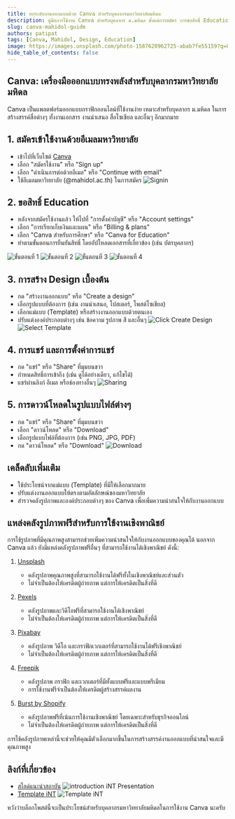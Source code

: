 ```yaml
---
title: ยกระดับงานออกแบบด้วย Canva สำหรับบุคลากรมหาวิทยาลัยมหิดล
description: คู่มือการใช้งาน Canva สำหรับบุคลากร ม.มหิดล ตั้งแต่การสมัคร การขอสิทธิ์ Education ไปจนถึงการสร้างสรรค์ผลงาน
slug: canva-mahidol-guide
authors: patipat
tags: [Canva, Mahidol, Design, Education]
image: https://images.unsplash.com/photo-1587620962725-abab7fe55159?q=80&w=2070&auto=format&fit=crop&ixlib=rb-4.0.3&ixid=M3wxMjA3fDB8MHxwaG90by1wYWdlfHx8fGVufDB8fHx8fA%3D%3D
hide_table_of_contents: false
---
```


## Canva: เครื่องมือออกแบบทรงพลังสำหรับบุคลากรมหาวิทยาลัยมหิดล

Canva เป็นแพลตฟอร์มออกแบบกราฟิกออนไลน์ที่ใช้งานง่าย เหมาะสำหรับบุคลากร ม.มหิดล ในการสร้างสรรค์สื่อต่างๆ ทั้งงานเอกสาร งานนำเสนอ สื่อโซเชียล และอื่นๆ อีกมากมาย

## 1. สมัครเข้าใช้งานด้วยอีเมลมหาวิทยาลัย

* เข้าไปที่เว็บไซต์ [Canva](https://www.canva.com/)
* เลือก "สมัครใช้งาน" หรือ "Sign up"
* เลือก "ดำเนินการต่อด้วยอีเมล" หรือ "Continue with email"
* ใช้อีเมลมหาวิทยาลัย (@mahidol.ac.th) ในการสมัคร
![Signin](./canva/signin1.jpg)
## 2. ขอสิทธิ์ Education

* หลังจากสมัครใช้งานแล้ว ให้ไปที่ "การตั้งค่าบัญชี" หรือ "Account settings"
* เลือก "การเรียกเก็บเงินและแผน" หรือ "Billing & plans"
* เลือก "Canva สำหรับการศึกษา" หรือ "Canva for Education"
* ทำตามขั้นตอนการยืนยันสิทธิ์ โดยอัปโหลดเอกสารที่เกี่ยวข้อง (เช่น บัตรบุคลากร)

![ขั้นตอนที่ 1](./canva/invite1.jpg)
![ขั้นตอนที่ 2](./canva/invite2.jpg)
![ขั้นตอนที่ 3](./canva/invite3.jpg)
![ขั้นตอนที่ 4](./canva/invite4.jpg)

## 3. การสร้าง Design เบื้องต้น

* กด "สร้างงานออกแบบ" หรือ "Create a design"
* เลือกรูปแบบที่ต้องการ (เช่น งานนำเสนอ, โปสเตอร์, โพสต์โซเชียล)
* เลือกแม่แบบ (Template) หรือสร้างงานออกแบบด้วยตนเอง
* ปรับแต่งองค์ประกอบต่างๆ เช่น ข้อความ รูปภาพ สี และอื่นๆ
![Click Create Design](./canva/create_design1.JPG)
![Select Template](./canva/create_design2.jpg)

## 4. การแชร์ และการตั้งค่าการแชร์

* กด "แชร์" หรือ "Share" ที่มุมบนขวา
* กำหนดสิทธิ์การเข้าถึง (เช่น ดูได้อย่างเดียว, แก้ไขได้)
* แชร์ผ่านลิงก์ อีเมล หรือช่องทางอื่นๆ
![Sharing](./canva/sharing.JPG)

## 5. การดาวน์โหลดในรูปแบบไฟล์ต่างๆ

* กด "แชร์" หรือ "Share" ที่มุมบนขวา
* เลือก "ดาวน์โหลด" หรือ "Download"
* เลือกรูปแบบไฟล์ที่ต้องการ (เช่น PNG, JPG, PDF)
* กด "ดาวน์โหลด" หรือ "Download"
![Download](./canva/download.jpg)

## เคล็ดลับเพิ่มเติม

* ใช้ประโยชน์จากแม่แบบ (Template) ที่มีให้เลือกมากมาย
* ปรับแต่งงานออกแบบให้ตรงตามอัตลักษณ์ของมหาวิทยาลัย
* สำรวจคลังรูปภาพและองค์ประกอบต่างๆ ของ Canva เพื่อเพิ่มความน่าสนใจให้กับงานออกแบบ

## แหล่งคลังรูปภาพฟรีสำหรับการใช้งานเชิงพาณิชย์

การใช้รูปภาพที่มีคุณภาพสูงสามารถช่วยเพิ่มความน่าสนใจให้กับงานออกแบบของคุณได้ นอกจาก Canva แล้ว ยังมีแหล่งคลังรูปภาพฟรีอื่นๆ ที่สามารถใช้งานได้เชิงพาณิชย์ ดังนี้:

1. [Unsplash](https://unsplash.com/)
    * คลังรูปภาพคุณภาพสูงที่สามารถใช้งานได้ฟรีทั้งในเชิงพาณิชย์และส่วนตัว
    * ไม่จำเป็นต้องให้เครดิตผู้ถ่ายภาพ แต่การให้เครดิตเป็นสิ่งที่ดี

2. [Pexels](https://www.pexels.com/)
    * คลังรูปภาพและวิดีโอฟรีที่สามารถใช้งานได้เชิงพาณิชย์
    * ไม่จำเป็นต้องให้เครดิตผู้ถ่ายภาพ แต่การให้เครดิตเป็นสิ่งที่ดี

3. [Pixabay](https://pixabay.com/)
    * คลังรูปภาพ วิดีโอ และกราฟิกเวกเตอร์ที่สามารถใช้งานได้ฟรีเชิงพาณิชย์
    * ไม่จำเป็นต้องให้เครดิตผู้ถ่ายภาพ แต่การให้เครดิตเป็นสิ่งที่ดี

4. [Freepik](https://www.freepik.com/)
    * คลังรูปภาพ กราฟิก และเวกเตอร์ที่มีทั้งแบบฟรีและแบบพรีเมียม
    * การใช้งานฟรีจำเป็นต้องให้เครดิตผู้สร้างสรรค์ผลงาน

5. [Burst by Shopify](https://burst.shopify.com/)
    * คลังรูปภาพฟรีที่เน้นการใช้งานเชิงพาณิชย์ โดยเฉพาะสำหรับธุรกิจออนไลน์
    * ไม่จำเป็นต้องให้เครดิตผู้ถ่ายภาพ แต่การให้เครดิตเป็นสิ่งที่ดี

การใช้คลังรูปภาพเหล่านี้จะช่วยให้คุณมีตัวเลือกมากขึ้นในการสร้างสรรค์งานออกแบบที่น่าสนใจและมีคุณภาพสูง

## ลิงก์ที่เกี่ยวข้อง

* [สไลด์แนะนำสถาบัน](https://www.canva.com/design/DAGdFlLJltY/0oLeeGjzea5GmhuLwQWlmg/edit)
![introduction iNT Presentation](./canva/intro_int.jpg)
* [Template iNT](https://www.canva.com/design/DAGdd8PBZCs/Unt8P_UUFjx-1G921ZRvPQ/view?utm_content=DAGdd8PBZCs&utm_campaign=designshare&utm_medium=link&utm_source=publishsharelink&mode=preview)
![Template iNT](./canva/template_int.jpg)

หวังว่าบล็อกโพสต์นี้จะเป็นประโยชน์สำหรับบุคลากรมหาวิทยาลัยมหิดลในการใช้งาน Canva นะครับ